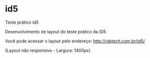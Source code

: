 # id5
Teste prático id5

Desenvolvimento de layout do teste prático da ID5

Você pode acessar o layout pelo endereço: http://raktech.com.br/id5/

(Layout não responsivo - Largura: 1400px)
